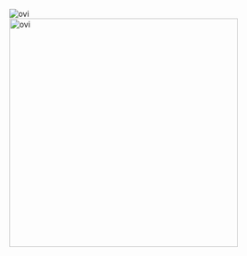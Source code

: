 <img align="left" src="https://github-readme-stats.vercel.app/api/top-langs?username=Krunegan&show_icons=true&locale=en&layout=compact&theme=dark" alt="ovi" /><br>
<img src="https://github-readme-stats.vercel.app/api?username=Krunegan&show_icons=true&locale=en&theme=dark" alt="ovi" width="410" /> 
